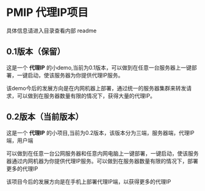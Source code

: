 # PMIP  代理IP项目

具体信息请进入目录查看内部 readme

## 0.1版本（保留）

这是一个 **代理IP** 的小demo,当前为0.1版本，可以做到在任意一台服务器上一键部署，一键启动，使该服务器为你提供代理IP服务。

该demo今后的发展方向是在内网机器上部署，通过统一的服务器集群来转发请求，可以做到在服务器数量有限的情况下，获得大量的代理IP。

## 0.2版本（当前版本）

这是一个 **代理IP** 的小项目,当前为0.2版本，该版本分为三端，服务器端，代理IP端，用户端

可以做到在任意一台公网服务器和任意内网电脑上一键部署，一键启动，使该服务器通过内网机器为你提供代理IP服务。可以做到在服务器数量有限的情况下，部署更多的代理IP

该项目今后的发展方向是在手机上部署代理IP端，以获得更多的代理IP
